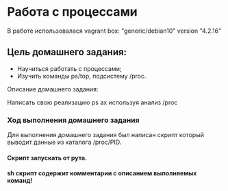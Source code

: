 # Работа с процессами

В работе использовалася vagrant box: "generic/debian10" version "4.2.16"

## Цель домашнего задания:
- Научиться работать с процессами;
- Изучить команды ps/top, подсистему /proc.

Описание домашнего задания:

Написать свою реализацию ps ax используя анализ /proc

### Ход выполнения домашнего задания
Для выполнения домашнего задания был написан скрипт который выводит данные из каталога /proc/PID.

#### Скрипт запускать от рута. 
#### sh скрипт содержит комментарии с описанием выполняемых команд!
